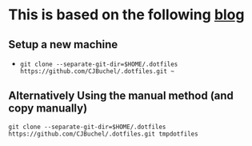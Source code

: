 # This is based on the following [blog](https://www.anand-iyer.com/blog/2018/a-simpler-way-to-manage-your-dotfiles/)

## Setup a new machine
- `git clone --separate-git-dir=$HOME/.dotfiles https://github.com/CJBuchel/.dotfiles.git ~`

## Alternatively Using the manual method (and copy manually)
```
git clone --separate-git-dir=$HOME/.dotfiles https://github.com/CJBuchel/.dotfiles.git tmpdotfiles
```
